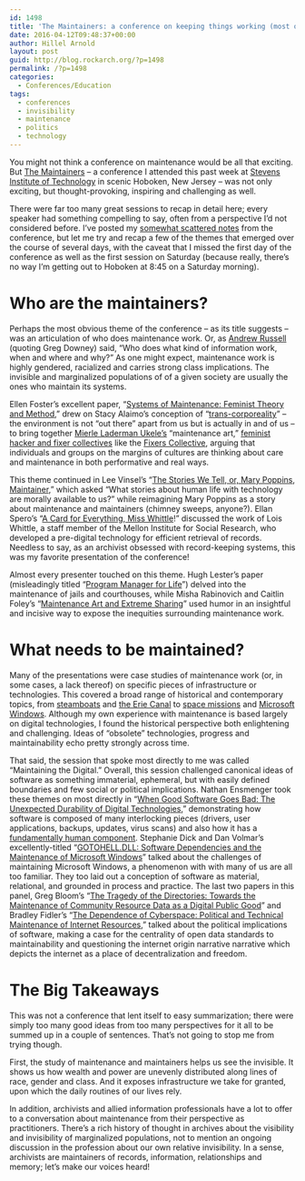 ```yaml
---
id: 1498
title: 'The Maintainers: a conference on keeping things working (most of the time)'
date: 2016-04-12T09:48:37+00:00
author: Hillel Arnold
layout: post
guid: http://blog.rockarch.org/?p=1498
permalink: /?p=1498
categories:
  - Conferences/Education
tags:
  - conferences
  - invisibility
  - maintenance
  - politics
  - technology
---
```

You might not think a conference on maintenance would be all that exciting. But [The Maintainers](http://themaintainers.org/) &#8211; a conference I attended this past week at [Stevens Institute of Technology](https://www.stevens.edu/) in scenic Hoboken, New Jersey &#8211; was not only exciting, but thought-provoking, inspiring and challenging as well.<!--more-->

There were far too many great sessions to recap in detail here; every speaker had something compelling to say, often from a perspective I’d not considered before. I’ve posted my [somewhat scattered notes](https://docs.google.com/document/d/1hrj8R3xNH90lXLK4P2RLbTdvqpnzrB0byzn4MGS4wlI/edit?usp=sharing) from the conference, but let me try and recap a few of the themes that emerged over the course of several days, with the caveat that I missed the first day of the conference as well as the first session on Saturday (because really, there’s no way I’m getting out to Hoboken at 8:45 on a Saturday morning).

# Who are the maintainers?

Perhaps the most obvious theme of the conference &#8211; as its title suggests &#8211; was an articulation of who does maintenance work. Or, as [Andrew Russell](http://themaintainers.org/s/ALR-MtI.pdf) (quoting Greg Downey) said, “Who does what kind of information work, when and where and why?” As one might expect, maintenance work is highly gendered, racialized and carries strong class implications. The invisible and marginalized populations of of a given society are usually the ones who maintain its systems.

Ellen Foster’s excellent paper, “[Systems of Maintenance: Feminist Theory and Method](http://themaintainers.org/s/Maintainers-Text_Ellen-Foster.pdf),” drew on Stacy Alaimo’s conception of “[trans-corporeality](http://www.iupress.indiana.edu/product_info.php?products_id=385653)” &#8211; the environment is not “out there” apart from us but is actually in and of us &#8211; to bring together [Mierle Laderman Ukele’s](https://en.wikipedia.org/wiki/Mierle_Laderman_Ukeles) “maintenance art,” [feminist hacker and fixer collectives](http://www.academia.edu/7670822/Hacking_with_care) like the [Fixers Collective](http://www.fixerscollective.org/), arguing that individuals and groups on the margins of cultures are thinking about care and maintenance in both performative and real ways.

This theme continued in Lee Vinsel’s “[The Stories We Tell, or, Mary Poppins, Maintainer](http://themaintainers.org/s/Vinsel-The-Stories-We-Tell.pdf),” which asked “What stories about human life with technology are morally available to us?” while reimagining Mary Poppins as a story about maintenance and maintainers (chimney sweeps, anyone?). Ellan Spero’s “[A Card for Everything, Miss Whittle](http://themaintainers.org/s/Maintainers2016_efspero04262016.pdf)!” discussed the work of Lois Whittle, a staff member of the Mellon Institute for Social Research, who developed a pre-digital technology for efficient retrieval of records. Needless to say, as an archivist obsessed with record-keeping systems, this was my favorite presentation of the conference!

Almost every presenter touched on this theme. Hugh Lester’s paper (misleadingly titled “[Program Manager for Life](http://themaintainers.org/s/PROJECT-MANAGER-FOR-LIFE.pdf)”) delved into the maintenance of jails and courthouses, while Misha Rabinovich and Caitlin Foley’s “[Maintenance Art and Extreme Sharing](http://themaintainers.org/s/Maintainance-Art-and-Sharing-Communities-updated.pdf)” used humor in an insightful and incisive way to expose the inequities surrounding maintenance work.

# What needs to be maintained?

Many of the presentations were case studies of maintenance work (or, in some cases, a lack thereof) on specific pieces of infrastructure or technologies. This covered a broad range of historical and contemporary topics, from [steamboats](http://themaintainers.org/s/BLOG-ESSAY-Busch-2016-Maintainers-o04n.pdf) and [the Erie Canal](http://themaintainers.org/s/Greene-Maintainers-Essay-m3dr.pdf) to [space missions](http://themaintainers.org/s/Return-Repair-Refly-Hersch.pdf) and [Microsoft Windows](http://themaintainers.org/s/GOTOHELLDLL1.pdf). Although my own experience with maintenance is based largely on digital technologies, I found the historical perspective both enlightening and challenging. Ideas of “obsolete” technologies, progress and maintainability echo pretty strongly across time.

That said, the session that spoke most directly to me was called “Maintaining the Digital.” Overall, this session challenged canonical ideas of software as something immaterial, ephemeral, but with easily defined boundaries and few social or political implications. Nathan Ensmenger took these themes on most directly in “[When Good Software Goes Bad: The Unexpected Durability of Digital Technologies](http://themaintainers.org/s/ensmenger-maintainers-v2.pdf),” demonstrating how software is composed of many interlocking pieces (drivers, user applications, backups, updates, virus scans) and also how it has a [fundamentally human component](https://en.wikipedia.org/wiki/Lehman%27s_laws_of_software_evolution). Stephanie Dick and Dan Volmar’s excellently-titled “[GOTOHELL.DLL: Software Dependencies and the Maintenance of Microsoft Windows](http://themaintainers.org/s/GOTOHELLDLL1.pdf)” talked about the challenges of maintaining Microsoft Windows, a phenomenon with with many of us are all too familiar. They too laid out a conception of software as material, relational, and grounded in process and practice. The last two papers in this panel, Greg Bloom’s “[The Tragedy of the Directories: Towards the Maintenance of Community Resource Data as a Digital Public Good](https://docs.google.com/document/d/1Q3vhBrJ1pC6sAIr16xfAxgWWDB04Snx5cezQUeVOdYA/pub)” and Bradley Fidler’s “[The Dependence of Cyberspace: Political and Technical Maintenance of Internet Resources](http://brfidler.com/2016/04/05/dependencecyberspace/),” talked about the political implications of software, making a case for the centrality of open data standards to maintainability and questioning the internet origin narrative narrative which depicts the internet as a place of decentralization and freedom.

# The Big Takeaways

This was not a conference that lent itself to easy summarization; there were simply too many good ideas from too many perspectives for it all to be summed up in a couple of sentences. That’s not going to stop me from trying though.

First, the study of maintenance and maintainers helps us see the invisible. It shows us how wealth and power are unevenly distributed along lines of race, gender and class. And it exposes infrastructure we take for granted, upon which the daily routines of our lives rely.

In addition, archivists and allied information professionals have a lot to offer to a conversation about maintenance from their perspective as practitioners. There’s a rich history of thought in archives about the visibility and invisibility of marginalized populations, not to mention an ongoing discussion in the profession about our own relative invisibility. In a sense, archivists are maintainers of records, information, relationships and memory; let’s make our voices heard!